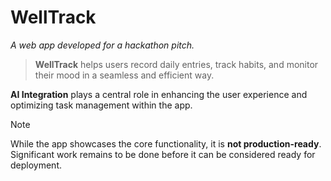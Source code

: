 # WellTrack

*A web app developed for a hackathon pitch.*

> **WellTrack** helps users record daily entries, track habits, and monitor their mood in a seamless and efficient way.

**AI Integration** plays a central role in enhancing the user experience and optimizing task management within the app.

> [!NOTE] 
> While the app showcases the core functionality, it is **not production-ready**. Significant work remains to be done before it can be considered ready for deployment.